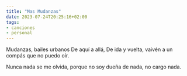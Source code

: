 ```yaml
---
title: "Mas Mudanzas"
date: 2023-07-24T20:25:16+02:00
tags:
- canciones
- personal
---
```

Mudanzas, bailes urbanos
De aquí a allá,
De ida y vuelta,
vaivén a un compás que no puedo oír.

Nunca nada se me olvida,
porque no soy dueña de nada,
no cargo nada.